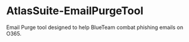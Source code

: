 # AtlasSuite-EmailPurgeTool
Email Purge tool designed to help BlueTeam combat phishing emails on O365. 
